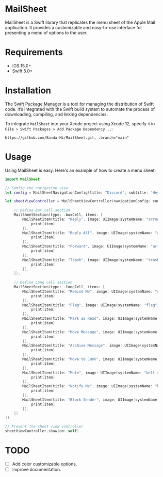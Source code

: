 # MailSheet

MailSheet is a Swift library that replicates the menu sheet of the Apple Mail application. It provides a customizable and easy-to-use interface for presenting a menu of options to the user.


# Requirements
- iOS 15.0+
- Swift 5.0+


# Installation
The [Swift Package Manager](https://swift.org/package-manager/) is a tool for managing the distribution of Swift code. It’s integrated with the Swift build system to automate the process of downloading, compiling, and linking dependencies.

To integrate `MailSheet` into your Xcode project using Xcode 12, specify it in `File > Swift Packages > Add Package Dependency...`:

```ogdl
https://github.com/BandarHL/MailSheet.git, :branch="main"
```


# Usage
Using MailSheet is easy. Here's an example of how to create a menu sheet:

```swift
import MailSheet

// Config the navigation view
let config = MailSheetNavigationConfig(title: "Discord", subtitle: "Hey! We wanted to let you know that we're updating our Terms of Service, Paid Services Terms, Privacy Policy, and Community Guidelines.", image: UIImage(named: "2.jpeg")!)

let sheetViewController = MailSheetViewController(navigationConfig: config, sections: [
    
    // Define Box cell section
    MailSheetSection(type: .boxCell, items: [
        MailSheetItem(title: "Reply", image: UIImage(systemName: "arrowshape.turn.up.left.fill")!, action: { item in
            print(item)
        }),
        MailSheetItem(title: "Reply All", image: UIImage(systemName: "arrowshape.turn.up.left.2.fill")!, action: { item in
            print(item)
        }),
        MailSheetItem(title: "Forward", image: UIImage(systemName: "arrowshape.turn.up.forward.fill")!, action: { item in
            print(item)
        }),
        MailSheetItem(title: "Trash", image: UIImage(systemName: "trash.fill")!, action: { item in
            print(item)
        }),
    ]),
    
    // Define Long cell section
    MailSheetSection(type: .longCell, items: [
        MailSheetItem(title: "Remind Me", image: UIImage(systemName: "clock")!, action: { item in
            print(item)
        }),
        MailSheetItem(title: "Flag", image: UIImage(systemName: "flag")!, action: { item in
            print(item)
        }),
        MailSheetItem(title: "Mark as Read", image: UIImage(systemName: "envelope.open")!, action: { item in
            print(item)
        }),
        MailSheetItem(title: "Move Message", image: UIImage(systemName: "folder")!, action: { item in
            print(item)
        }),
        MailSheetItem(title: "Archive Message", image: UIImage(systemName: "archivebox")!, action: { item in
            print(item)
        }),
        MailSheetItem(title: "Move to Junk", image: UIImage(systemName: "xmark.bin")!, action: { item in
            print(item)
        }),
        MailSheetItem(title: "Mute", image: UIImage(systemName: "bell.slash")!, action: { item in
            print(item)
        }),
        MailSheetItem(title: "Notify Me", image: UIImage(systemName: "bell")!, action: { item in
            print(item)
        }),
        MailSheetItem(title: "Block Sender", image: UIImage(systemName: "nosign")!, action: { item in
            print(item)
        }),
    ])
])

// Present the sheet view controller
sheetViewController.show(on: self)
```

# TODO
- [ ] Add color customizable options.
- [ ] Improve documentation.
